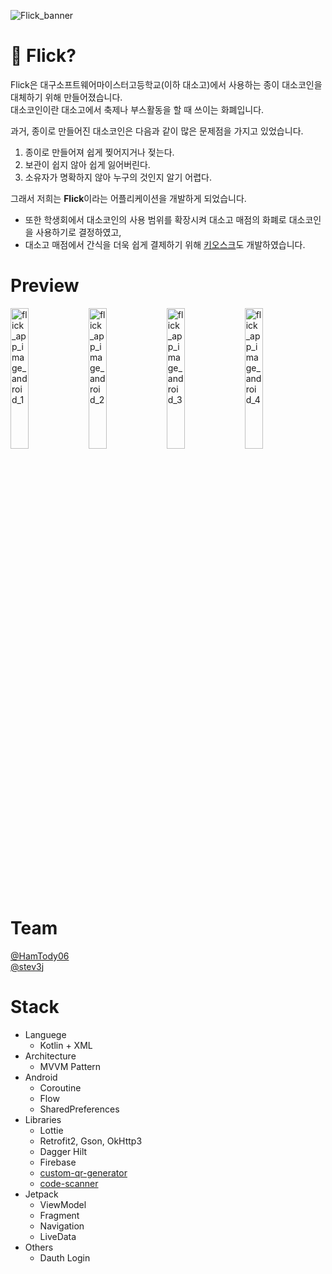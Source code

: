 ![Flick_banner](https://github.com/Wonderful-Sigma/flick-android-mvp/assets/103572569/0df2339c-a677-443b-a730-e63baa5919e0)

# 🔵 Flick?

Flick은 대구소프트웨어마이스터고등학교(이하 대소고)에서 사용하는 종이 대소코인을 대체하기 위해 만들어졌습니다. </br>
대소코인이란 대소고에서 축제나 부스활동을 할 때 쓰이는 화폐입니다.</br>

과거, 종이로 만들어진 대소코인은 다음과 같이 많은 문제점을 가지고 있었습니다.

1. 종이로 만들어져 쉽게 찢어지거나 젖는다.
2. 보관이 쉽지 않아 쉽게 잃어버린다.
3. 소유자가 명확하지 않아 누구의 것인지 알기 어렵다.

그래서 저희는 **Flick**이라는 어플리케이션을 개발하게 되었습니다.

+ 또한 학생회에서 대소코인의 사용 범위를 확장시켜 대소고 매점의 화폐로 대소코인을 사용하기로 결정하였고,
+ 대소고 매점에서 간식을 더욱 쉽게 결제하기 위해 [키오스크](https://github.com/Wonderful-Sigma/flick-android-kiosk)도 개발하였습니다.

# Preview

<img width="24%" alt="flick_app_image_android_1" src="https://github.com/Wonderful-Sigma/flick-android-mvp/assets/103572569/e57f059d-1c52-42e6-b567-113f8289e4ca">
<img width="24%" alt="flick_app_image_android_2" src="https://github.com/Wonderful-Sigma/flick-android-mvp/assets/103572569/615b7faa-69ee-4dff-b143-58ebe6135aa4">
<img width="24%" alt="flick_app_image_android_3" src="https://github.com/Wonderful-Sigma/flick-android-mvp/assets/103572569/4bccd34d-f619-4a5f-b5e6-1173abcd5eda">
<img width="24%" alt="flick_app_image_android_4" src="https://github.com/Wonderful-Sigma/flick-android-mvp/assets/103572569/2adaf72c-d09c-495c-95f2-20bf480b4476">

# Team

[@HamTody06](https://github.com/HamTory06) </br>
[@stev3j](https://www.notion.so/stev3j/845cb047a86443e9847078b25a54f204)

# Stack
- Languege
  - Kotlin + XML
- Architecture
  - MVVM Pattern
- Android
  - Coroutine
  - Flow
  - SharedPreferences
- Libraries
  - Lottie
  - Retrofit2, Gson, OkHttp3
  - Dagger Hilt
  - Firebase
  - [custom-qr-generator](https://github.com/alexzhirkevich/custom-qr-generator)
  - [code-scanner](https://github.com/yuriy-budiyev/code-scanner/tree/master)
- Jetpack
  - ViewModel
  - Fragment
  - Navigation
  - LiveData
- Others
  - Dauth Login
